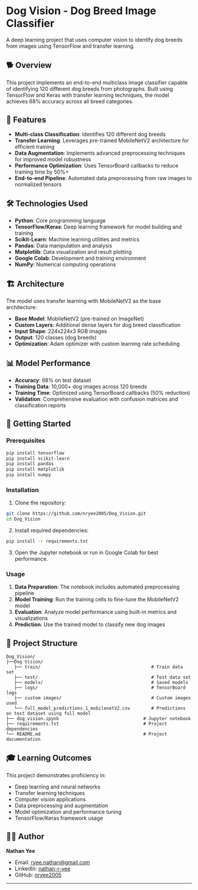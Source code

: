 # Dog Vision - Dog Breed Image Classifier

A deep learning project that uses computer vision to identify dog breeds from images using TensorFlow and transfer learning.

## 🐕 Overview

This project implements an end-to-end multiclass image classifier capable of identifying 120 different dog breeds from photographs. Built using TensorFlow and Keras with transfer learning techniques, the model achieves 68% accuracy across all breed categories.

## 🎯 Features

- **Multi-class Classification**: Identifies 120 different dog breeds
- **Transfer Learning**: Leverages pre-trained MobileNetV2 architecture for efficient training
- **Data Augmentation**: Implements advanced preprocessing techniques for improved model robustness
- **Performance Optimization**: Uses TensorBoard callbacks to reduce training time by 50%+
- **End-to-end Pipeline**: Automated data preprocessing from raw images to normalized tensors

## 🛠️ Technologies Used

- **Python**: Core programming language
- **TensorFlow/Keras**: Deep learning framework for model building and training
- **Scikit-Learn**: Machine learning utilities and metrics
- **Pandas**: Data manipulation and analysis
- **Matplotlib**: Data visualization and result plotting
- **Google Colab**: Development and training environment
- **NumPy**: Numerical computing operations

## 🏗️ Architecture

The model uses transfer learning with MobileNetV2 as the base architecture:

- **Base Model**: MobileNetV2 (pre-trained on ImageNet)
- **Custom Layers**: Additional dense layers for dog breed classification
- **Input Shape**: 224x224x3 RGB images
- **Output**: 120 classes (dog breeds)
- **Optimization**: Adam optimizer with custom learning rate scheduling

## 📊 Model Performance

- **Accuracy**: 68% on test dataset
- **Training Data**: 10,000+ dog images across 120 breeds
- **Training Time**: Optimized using TensorBoard callbacks (50% reduction)
- **Validation**: Comprehensive evaluation with confusion matrices and classification reports

## 🚀 Getting Started

### Prerequisites

```bash
pip install tensorflow
pip install scikit-learn
pip install pandas
pip install matplotlib
pip install numpy
```

### Installation

1. Clone the repository:
```bash
git clone https://github.com/nryee2005/Dog_Vision.git
cd Dog_Vision
```

2. Install required dependencies:
```bash
pip install -r requirements.txt
```

3. Open the Jupyter notebook or run in Google Colab for best performance.

### Usage

1. **Data Preparation**: The notebook includes automated preprocessing pipeline
2. **Model Training**: Run the training cells to fine-tune the MobileNetV2 model
3. **Evaluation**: Analyze model performance using built-in metrics and visualizations
4. **Prediction**: Use the trained model to classify new dog images

## 📁 Project Structure

```
Dog_Vision/
├──Dog Vision/
   ├── train/                                          # Train data set
   ├── test/                                           # Test data set
   ├── models/                                         # Saved models 
   ├── logs/                                           # TensorBoard logs
   ├── custom images/                                  # Custom images used
   └── full_model_predictions_1_mobilenetV2.csv        # Predictions on test dataset using full model
├── dog_vision.ipynb                                # Jupyter notebook
├── requirements.txt                                # Project dependencies
└── README.md                                       # Project documentation
```

## 🎓 Learning Outcomes

This project demonstrates proficiency in:
- Deep learning and neural networks
- Transfer learning techniques
- Computer vision applications
- Data preprocessing and augmentation
- Model optimization and performance tuning
- TensorFlow/Keras framework usage

## 👨‍💻 Author

**Nathan Yee**
- Email: ryee.nathan@gmail.com
- LinkedIn: [nathan-r-yee](https://linkedin.com/in/nathan-r-yee)
- GitHub: [nryee2005](https://github.com/nryee2005)

---
